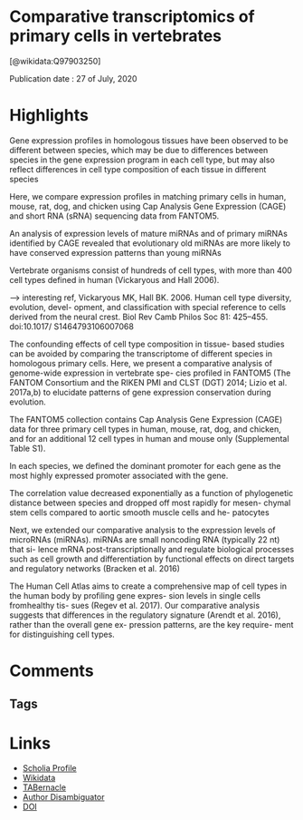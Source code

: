 
Comparative transcriptomics of primary cells in vertebrates
===========================================================
  
  [@wikidata:Q97903250]  
  
Publication date : 27 of July, 2020  

# Highlights
Gene expression profiles in homologous tissues have been observed to be different between species, which may be due to differences between species in the gene expression program in each cell type, but may also reflect differences in cell type composition of each tissue in different species

Here, we compare expression profiles in matching primary cells in human, mouse, rat, dog, and chicken using Cap Analysis Gene Expression (CAGE) and short RNA (sRNA) sequencing data from FANTOM5.

An analysis of expression levels of mature miRNAs and of primary miRNAs identified by CAGE revealed that evolutionary old miRNAs are more likely to have conserved expression patterns than young miRNAs

Vertebrate organisms consist of hundreds of cell types, with more
than 400 cell types defined in human (Vickaryous and Hall 2006).

--> interesting ref, Vickaryous MK, Hall BK. 2006. Human cell type diversity, evolution, devel-
opment, and classification with special reference to cells derived from the neural crest. Biol Rev Camb Philos Soc 81: 425–455. doi:10.1017/
S1464793106007068

The confounding effects of cell type composition in tissue-
based studies can be avoided by comparing the transcriptome of
different species in homologous primary cells. Here, we present a
comparative analysis of genome-wide expression in vertebrate spe-
cies profiled in FANTOM5 (The FANTOM Consortium and the
RIKEN PMI and CLST (DGT) 2014; Lizio et al. 2017a,b) to elucidate
patterns of gene expression conservation during evolution.


The FANTOM5 collection contains Cap Analysis Gene Expression
(CAGE) data for three primary cell types in human, mouse, rat,
dog, and chicken, and for an additional 12 cell types in human
and mouse only (Supplemental Table S1).

In each species, we defined the dominant promoter for each
gene as the most highly expressed promoter associated with the
gene.


The correlation value decreased exponentially as a function of phylogenetic
distance between species and dropped off most rapidly for mesen-
chymal stem cells compared to aortic smooth muscle cells and he-
patocytes 

Next, we extended our comparative
analysis to the expression levels of
microRNAs (miRNAs). miRNAs are small
noncoding RNA (typically 22 nt) that si-
lence mRNA post-transcriptionally and
regulate biological processes such as cell
growth and differentiation by functional
effects on direct targets and regulatory
networks (Bracken et al. 2016)

The Human Cell Atlas aims to create
a comprehensive map of cell types in the
human body by profiling gene expres-
sion levels in single cells fromhealthy tis-
sues (Regev et al. 2017). Our comparative
analysis suggests that differences in the
regulatory signature (Arendt et al.
2016), rather than the overall gene ex-
pression patterns, are the key require-
ment for distinguishing cell types.

# Comments

## Tags

# Links
  
 * [Scholia Profile](https://scholia.toolforge.org/work/Q97903250)  
 * [Wikidata](https://www.wikidata.org/wiki/Q97903250)  
 * [TABernacle](https://tabernacle.toolforge.org/?#/tab/manual/Q97903250/P921%3BP4510)  
 * [Author Disambiguator](https://author-disambiguator.toolforge.org/work_item_oauth.php?id=Q97903250&batch_id=&match=1&author_list_id=&doit=Get+author+links+for+work)  
 * [DOI](https://doi.org/10.1101/GR.255679.119)  
